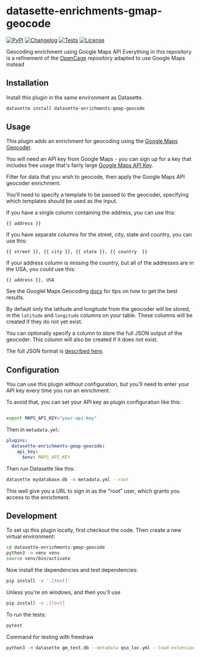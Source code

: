 # datasette-enrichments-gmap-geocode

[![PyPI](https://img.shields.io/pypi/v/datasette-enrichments-gmap-geocode.svg)](https://pypi.org/project/datasette-enrichments-gmap-geocode/)
[![Changelog](https://img.shields.io/github/v/release/hcarter333/datasette-enrichments-gmap-geocode?include_prereleases&label=changelog)](https://github.com/hcarter333/datasette-enrichments-gmap-geocode/releases)
[![Tests](https://github.com/hcarter333/datasette-enrichments-gmap-geocode/workflows/Test/badge.svg)](https://github.com/hcarter333/datasette-enrichments-gmap-geocode/actions?query=workflow%3ATest)
[![License](https://img.shields.io/badge/license-Apache%202.0-blue.svg)](https://github.com/hcarter333/enrichments-gmap-geocode/blob/main/LICENSE)

Geocoding enrichment using Google Maps API
Everything in this repository is a refinement of the [OpenCage](https://datasette.io/plugins/datasette-enrichments-opencage) repository adapted to use Google Maps instead
## Installation

Install this plugin in the same environment as Datasette.
```bash
datasette install datasette-enrichments-gmap-geocode
```
## Usage

This plugin adds an enrichment for geocoding using the [Google Maps Geocoder](https://developers.google.com/maps/documentation/geocoding/overview).

You will need an API key from Google Maps - you can sign up for a key that includes free usage that's fairly large [Google Maps API Key](https://developers.google.com/maps/documentation/geocoding/get-api-key).

Filter for data that you wish to geocode, then apply the Google Maps API geocoder enrichment.

You'll need to specify a template to be passed to the geocoder, specifying which templates should be used as the input.

If you have a single column containing the address, you can use this:

    {{ address }}

If you have separate columns for the street, city, state and country, you can use this:

    {{ street }}, {{ city }}, {{ state }}, {{ country  }}

If your address column is missing the country, but all of the addresses are in the USA, you could use this:

    {{ address }}, USA

See the Googlel Maps Geocoding [docs](https://developers.google.com/maps/documentation/geocoding/requests-geocoding) for tips on how to get the best results.

By default only the latitude and longitude from the geocoder will be stored, in the `latitude` and `longitude` columns on your table. These columns will be created if they do not yet exist.

You can optionally specify a column to store the full JSON output of the geocoder. This column will also be created if it does not exist.

The full JSON format is [described here](https://developers.google.com/maps/documentation/geocoding/requests-geocoding#json).

## Configuration

You can use this plugin without configuration, but you'll need to enter your API key every time you run an enrichment.

To avoid that, you can set your API key as plugin configuration like this:

```bash

export MAPS_API_KEY="your-api-key"
```
Then in `metadata.yml`:
```yaml
plugins:
  datasette-enrichments-gmap-geocode:
    api_key:
      $env: MAPS_API_KEY
```
Then run Datasette like this:
```bash
datasette mydatabase.db -m metadata.yml --root
```
This well give you a URL to sign in as the "root" user, which grants you access to the enrichment.

## Development

To set up this plugin locally, first checkout the code. Then create a new virtual environment:
```bash
cd datasette-enrichments-gmap-geocode
python3 -m venv venv
source venv/bin/activate
```
Now install the dependencies and test dependencies:
```bash
pip install -e '.[test]'
```
Unless you're on windows, and then you'll use 
```bash
pip install -e .[test]
```
To run the tests:
```bash
pytest
```
Command for testing with freedraw  
```bash
python3 -m datasette gm_test.db --metadata qso_loc.yml --load-extension=/usr/lib/x86_64-linux-gnu/mod_spatialite.so --template-dir plugins/templates --root
```

